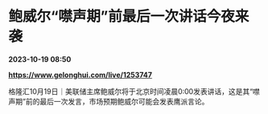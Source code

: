 # 鲍威尔“噤声期”前最后一次讲话今夜来袭

**2023-10-19 08:50**

**https://www.gelonghui.com/live/1253747**

格隆汇10月19日｜美联储主席鲍威尔将于北京时间凌晨0:00发表讲话，这是其“噤声期”前的最后一次发言，市场预期鲍威尔可能会发表鹰派言论。